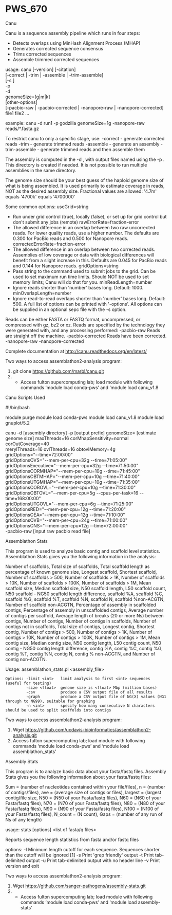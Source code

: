 # PWS_670

Canu

Canu is a sequence assembly pipeline which runs in four steps:
-	Detects overlaps using MinHash Alignment Process (MHAP)
-	Generates corrected sequence consensus
-	Trims corrected sequences
-	Assemble trimmed corrected sequences 

usage:   canu [-version] [-citation] \
[-correct | -trim | -assemble | -trim-assemble] \
[-s <assembly-specifications-file>] \
-p <assembly-prefix> \
-d <assembly-directory> \
genomeSize=<number>[g|m|k] \
[other-options] \
[-pacbio-raw |
-pacbio-corrected |
-nanopore-raw |
-nanopore-corrected] file1 file2 ...

example: canu -d run1 -p godzilla genomeSize=1g -nanopore-raw reads/*.fasta.gz


To restrict canu to only a specific stage, use:
-correct       - generate corrected reads
-trim          - generate trimmed reads
-assemble      - generate an assembly
-trim-assemble - generate trimmed reads and then assemble them

The assembly is computed in the -d <assembly-directory>, with output files named
using the -p <assembly-prefix>.  This directory is created if needed.  It is not
possible to run multiple assemblies in the same directory.

The genome size should be your best guess of the haploid genome size of what is being
assembled.  It is used primarily to estimate coverage in reads, NOT as the desired
assembly size.  Fractional values are allowed: '4.7m' equals '4700k' equals '4700000'

Some common options:
useGrid=string
- Run under grid control (true), locally (false), or set up for grid control
but don't submit any jobs (remote)
rawErrorRate=fraction-error
- The allowed difference in an overlap between two raw uncorrected reads.  For lower
quality reads, use a higher number.  The defaults are 0.300 for PacBio reads and
0.500 for Nanopore reads.
correctedErrorRate=fraction-error
- The allowed difference in an overlap between two corrected reads.  Assemblies of
low coverage or data with biological differences will benefit from a slight increase
in this.  Defaults are 0.045 for PacBio reads and 0.144 for Nanopore reads.
gridOptions=string
- Pass string to the command used to submit jobs to the grid.  Can be used to set
maximum run time limits.  Should NOT be used to set memory limits; Canu will do
that for you.
minReadLength=number
- Ignore reads shorter than 'number' bases long.  Default: 1000.
minOverlapLength=number
- Ignore read-to-read overlaps shorter than 'number' bases long.  Default: 500.
A full list of options can be printed with '-options'.  All options can be supplied in
an optional sepc file with the -s option.

Reads can be either FASTA or FASTQ format, uncompressed, or compressed with gz, bz2 or xz.
Reads are specified by the technology they were generated with, and any processing performed:
-pacbio-raw         <files>      Reads are straight off the machine.
-pacbio-corrected   <files>      Reads have been corrected.
-nanopore-raw       <files>
-nanopore-corrected <files>

Complete documentation at http://canu.readthedocs.org/en/latest/

Two ways to access assemblathon2-analysis program:
1.	git clone https://github.com/marbl/canu.git
2.	- Access fulton supercomputing lab; load module with following commands ‘module load conda-pws’ and ‘module load canu_v1.8

Canu Scripts Used

#!/bin/bash

module purge
module load conda-pws
module load canu_v1.8
module load gnuplot/5.2

canu -d [assembly directory] -p [output prefix] genomeSize= [estimate genome size] maxThreads=16 corMhapSensitivity=normal corOutCoverage=40 \
merylThreads=16 ovlThreads=16 obtovlMemory=4g \
gridOptions="--time=72:00:00" \
gridOptionsOVS="--mem-per-cpu=32g --time=71:05:00" \
gridOptionsExecutive="--mem-per-cpu=32g --time=71:50:00" \
gridOptionsCORMHAP="--mem-per-cpu=10g --time=71:45:00" \
gridOptionsOBTMHAP="--mem-per-cpu=10g --time=71:40:00" \
gridOptionsUTGMHAP="--mem-per-cpu=10g --time=71:35:00" \
gridOptionsCOROVL="--mem-per-cpu=10g --time=71:30:00" \
gridOptionsOBTOVL="--mem-per-cpu=5g --cpus-per-task=16 --time=168:00:00" \
gridOptionsUTGOVL="--mem-per-cpu=6g --time=71:25:00" \
gridOptionsRED="--mem-per-cpu=12g --time=71:20:00" \
gridOptionsOEA="--mem-per-cpu=12g --time=71:10:00" \
gridOptionsOVB="--mem-per-cpu=24g --time=71:00:00" \
gridOptionsCNS="--mem-per-cpu=12g --time=72:00:00" \
-pacbio-raw [input raw pacbio read file]


Assemblathon Stats

This program is used to analyze basic contig and scaffold level statistics. Assemblathon Stats gives you the following information in the analysis: 

Number of scaffolds, Total size of scaffolds, Total scaffold length as percentage of known genome size, Longest scaffold, Shortest scaffold, Number of scaffolds > 500, Number of scaffolds > 1K, Number of scaffolds > 10K, Number of scaffolds > 100K, Number of scaffolds > 1M, Mean scaffold size, Median scaffold size, N50 scaffold length, L50 scaffold count, N50 scaffold - NG50 scaffold length difference, scaffold %A, scaffold %C, scaffold %G, scaffold %T, scaffold %N, scaffold N, scaffold %non-ACGTN, Number of scaffold non-ACGTN, Percentage of assembly in scaffolded contigs, Percentage of assembly in unscaffolded contigs, Average number of contigs per scaffold, Average length of breaks (20 or more Ns) between contigs, Number of contigs, Number of contigs in scaffolds, Number of contigs not in scaffolds, Total size of contigs, Longest contig, Shortest contig, Number of contigs > 500, Number of contigs > 1K, Number of contigs > 10K, Number of contigs > 100K, Number of contigs > 1M, Mean contig size, Median contig size, N50 contig length, L50 contig count, N50 contig - NG50 contig length difference, contig %A, contig %C, contig %G, contig %T, contig %N, contig N, contig % non-ACGTN, and Number of contig non-ACGTN.

Usage: assemblathon_stats.pl <assembly_file>

	Options: -limit <int>   limit analysis to first <int> sequences (useful for testing)
       		 -size <float>  genome size is <float> Mbp (million bases)
        	 -csv           produce a CSV output file of all results
        	 -graph         produce a CSV output file of NG(X) values (NG1 through to NG99), suitable for graphing
        	 -n <int>       specify how many consecutive N characters should be used to split scaffolds into contigs
		
Two ways to access assemblathon2-analysis program:
1.	Wget https://github.com/ucdavis-bioinformatics/assemblathon2-analysis.git
2.	Access fulton supercomputing lab; load module with following commands ‘module load conda-pws’ and ‘module load assemblathon_stats’


Assembly Stats

This program is to analyze basic data about your fasta/fastq files. Assembly Stats gives you the following information about your fasta/fastq files: 

 Sum = (number of nucleotides contained within your file/files), n = (number of contigs/files), ave = (average size of contigs or files), largest = (largest contig/file size, N50 = (N50 of your Fasta/fastq files), N60 = (N60 of your Fasta/fastq files), N70 = (N70 of your Fasta/fastq files), N80 = (N80 of your Fasta/fastq files), N90 = (N90 of your Fasta/fastq files), N100 = (N100 of your Fasta/fastq files), N_count = (N count), Gaps = (number of any run of Ns of any length)
 
usage: stats [options] <list of fasta/q files>

Reports sequence length statistics from fasta and/or fastq files

options:
-l <int> Minimum length cutoff for each sequence.
        Sequences shorter than the cutoff will be ignored [1]
-s	Print 'grep friendly' output
-t	Print tab-delimited output
-u	Print tab-delimited output with no header line
-v	Print version and exit

Two ways to access assemblathon2-analysis program:
1.	Wget https://github.com/sanger-pathogens/assembly-stats.git
2.	- Access fulton supercomputing lab; load module with following commands ‘module load conda-pws’ and ‘module load assembly-stats’
